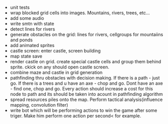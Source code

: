- unit tests
- wrap blocked grid cells into images. Mountains, rivers, trees, etc...
- add some audio
- write smtn with state
- detect lines for rivers
- generate obstacles on the grid: lines for rivers, cellgroups for mountaiins and ponds
- add animated sprites
- castle screen: enter castle, screen building
- map state save
- render castle on grid. create special castle cells and group them behind sprite. ckick on any should open castle screen.
- combine maze and castle in grid generation
- pathfinding thru obstacles with decision making. If there is a path - just go. If there is a trees and u have an axe - chop and go. Dont have an axe - find one, chop and go. Every action should increase a cost for this node to path and its should be taken into acount in pathfinding algorithm
- spread resources piles onto the map. Perform tactical analysis(influence mapping, convolution filter)
- write bot which will be performing actions to win the game after some triger. Make him perform one action per second< for example.
